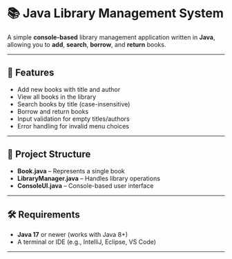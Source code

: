 # 📚 Java Library Management System

A simple **console-based** library management application written in **Java**, allowing you to **add**, **search**, **borrow**, and **return** books.

---

## 🚀 Features
- Add new books with title and author
- View all books in the library
- Search books by title (case-insensitive)
- Borrow and return books
- Input validation for empty titles/authors
- Error handling for invalid menu choices

---

## 📂 Project Structure
- **Book.java** – Represents a single book
- **LibraryManager.java** – Handles library operations
- **ConsoleUI.java** – Console-based user interface

---

## 🛠 Requirements
- **Java 17** or newer (works with Java 8+)
- A terminal or IDE (e.g., IntelliJ, Eclipse, VS Code)

---

